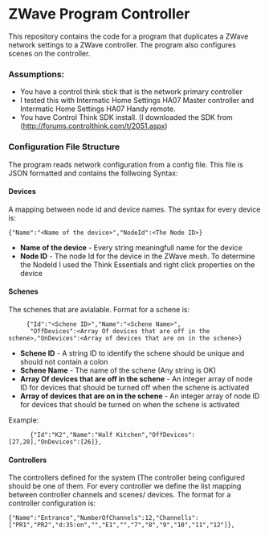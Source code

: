 ZWave Program Controller
========================

This repository contains the code for a program that duplicates a ZWave network settings to a ZWave controller. The program also configures scenes on the controller.

### Assumptions:
*  You have a control think stick that is the network primary controller
* I tested this with Intermatic Home Settings HA07 Master controller and Intermatic Home Settings HA07 Handy remote.
* You have Control Think SDK install. (I downloaded the SDK from (http://forums.controlthink.com/t/2051.aspx)


### Configuration File Structure
The program reads network configuration from a config file. This file is JSON formatted and contains the follwoing Syntax:
#### Devices
A mapping between node id and device names. The syntax for every device is:

	{"Name":"<Name of the device>","NodeId":<The Node ID>}
* __Name of the device__ - Every string meaningfull name for the device
* __Node ID__ - The node Id for the device in the ZWave mesh. To determine the NodeId I used the Think Essentials and right click properties on the device

#### Schenes 
The schenes that are avialable. Format for a schene is:

         {"Id":"<Schene ID>","Name":"<Schene Name>",
          "OffDevices":<Array Of devices that are off in the schene>,"OnDevices":<Array of devices that are on in the schene>}

* __Schene ID__ - A string ID to identify the schene should be unique and should not contain a colon
* __Schene Name__ - The name of the schene (Any string is OK)
* __Array Of devices that are off in the schene__ - An integer array of node ID for devices that should be turned off when the schene is activated 
* __Array of devices that are on in the schene__  - An integer array of node ID for devices that should be turned on when the schene is activated

Example:

          {"Id":"K2","Name":"Half Kitchen","OffDevices":[27,28],"OnDevices":[26]},


#### Controllers 
The controllers defined for the system (The controller being configured should be one of them. For every controller we define the list mapping between controller channels and scenes/ devices. The format for a controller configuration is:


	{"Name":"Entrance","NumberOfChannels":12,"Channells":["PR1","PR2","d:35:on","","E1","","7","8","9","10","11","12"]},



